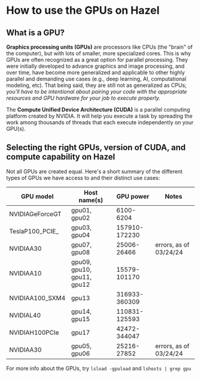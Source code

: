 # How to use the GPUs on Hazel

## What is a GPU?
**Graphics processing units (GPUs)** are processors like CPUs (the "brain" of the computer), but with lots of smaller, more specialized cores. This is why GPUs are often recognized as a great option for parallel processing. They were initially developed to advance graphics and image processing, and over time, have become more generalized and applicable to other highly parallel and demanding use cases (e.g., deep learning, AI, computational modeling, etc). That being said, they are still not as generalized as CPUs; _you'll have to be intentional about pairing your code with the appropriate resources and GPU hardware for your job to execute properly._

The **Compute Unified Device Architecture (CUDA)** is a parallel computing platform created by NVIDIA. It will help you execute a task by spreading the work among thousands of threads that each execute independently on your GPU(s). 

## Selecting the right GPUs, version of CUDA, and compute capability on Hazel
Not all GPUs are created equal. Here's a short summary of the different types of GPUs we have access to and their distinct use cases:

| GPU model 	| Host name(s) 	| GPU power 	| Notes 	|
|---	|---	|---	|---	|
| NVIDIAGeForceGT 	| gpu01, gpu02 	| 6100-6204 	|  	|
| TeslaP100_PCIE_ 	| gpu03, gpu04 	| 157910-172230 	|  	|
| NVIDIAA30 	| gpu07, gpu08 	| 25006-26466 	| errors, as of 03/24/24 	|
| NVIDIAA10 	| gpu09, gpu10, gpu11, gpu12 	| 15579-101170 	|  	|
| NVIDIAA100_SXM4 	| gpu13 	| 316933-360309 	|  	|
| NVIDIAL40 	| gpu14, gpu15 	| 110831-125593 	|  	|
| NVIDIAH100PCIe 	| gpu17 	| 42472-344047 	|  	|
| NVIDIAA30 	| gpu05, gpu06 	| 25216-27852 	| errors, as of 03/24/24 	|

For more info about the GPUs, try ```lsload -gpuload``` and ```lshosts | grep gpu```

<more to come soon>
